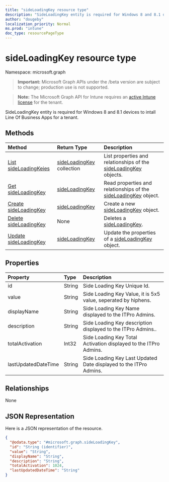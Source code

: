 ```yaml
---
title: "sideLoadingKey resource type"
description: "SideLoadingKey entity is required for Windows 8 and 8.1 devices to intall Line Of Business Apps for a tenant."
author: "dougeby"
localization_priority: Normal
ms.prod: "intune"
doc_type: resourcePageType
---
```


# sideLoadingKey resource type

Namespace: microsoft.graph

> **Important:** Microsoft Graph APIs under the /beta version are subject to change; production use is not supported.

> **Note:** The Microsoft Graph API for Intune requires an [active Intune license](https://go.microsoft.com/fwlink/?linkid=839381) for the tenant.

SideLoadingKey entity is required for Windows 8 and 8.1 devices to intall Line Of Business Apps for a tenant.

## Methods
|Method|Return Type|Description|
|:---|:---|:---|
|[List sideLoadingKeies](../api/intune-onboarding-sideloadingkey-list.md)|[sideLoadingKey](../resources/intune-onboarding-sideloadingkey.md) collection|List properties and relationships of the [sideLoadingKey](../resources/intune-onboarding-sideloadingkey.md) objects.|
|[Get sideLoadingKey](../api/intune-onboarding-sideloadingkey-get.md)|[sideLoadingKey](../resources/intune-onboarding-sideloadingkey.md)|Read properties and relationships of the [sideLoadingKey](../resources/intune-onboarding-sideloadingkey.md) object.|
|[Create sideLoadingKey](../api/intune-onboarding-sideloadingkey-create.md)|[sideLoadingKey](../resources/intune-onboarding-sideloadingkey.md)|Create a new [sideLoadingKey](../resources/intune-onboarding-sideloadingkey.md) object.|
|[Delete sideLoadingKey](../api/intune-onboarding-sideloadingkey-delete.md)|None|Deletes a [sideLoadingKey](../resources/intune-onboarding-sideloadingkey.md).|
|[Update sideLoadingKey](../api/intune-onboarding-sideloadingkey-update.md)|[sideLoadingKey](../resources/intune-onboarding-sideloadingkey.md)|Update the properties of a [sideLoadingKey](../resources/intune-onboarding-sideloadingkey.md) object.|

## Properties
|Property|Type|Description|
|:---|:---|:---|
|id|String|Side Loading Key Unique Id.|
|value|String|Side Loading Key Value, it is 5x5 value, seperated by hiphens.|
|displayName|String|Side Loading Key Name displayed to the ITPro Admins.|
|description|String|Side Loading Key description displayed to the ITPro Admins..|
|totalActivation|Int32|Side Loading Key Total Activation displayed to the ITPro Admins.|
|lastUpdatedDateTime|String|Side Loading Key Last Updated Date displayed to the ITPro Admins.|

## Relationships
None

## JSON Representation
Here is a JSON representation of the resource.
<!-- {
  "blockType": "resource",
  "keyProperty": "id",
  "@odata.type": "microsoft.graph.sideLoadingKey"
}
-->
``` json
{
  "@odata.type": "#microsoft.graph.sideLoadingKey",
  "id": "String (identifier)",
  "value": "String",
  "displayName": "String",
  "description": "String",
  "totalActivation": 1024,
  "lastUpdatedDateTime": "String"
}
```



